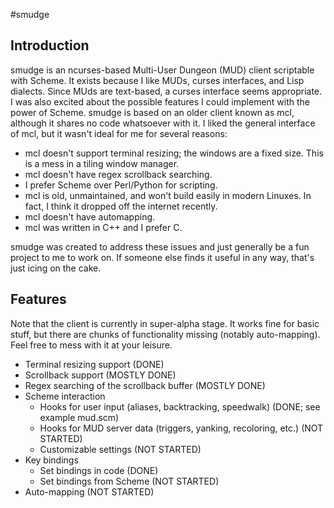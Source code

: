 #smudge

## Introduction
smudge is an ncurses-based Multi-User Dungeon (MUD) client scriptable with Scheme.
It exists because I like MUDs, curses interfaces, and Lisp dialects. Since MUds are text-based, a
curses interface seems appropriate. I was also excited about the possible features I could
implement with the power of Scheme. smudge is based on an older client known as mcl, although
it shares no code whatsoever with it. I liked the general interface of mcl, but it wasn't ideal
for me for several reasons:

* mcl doesn't support terminal resizing; the windows are a fixed size. This is a mess in a tiling window manager.
* mcl doesn't have regex scrollback searching.
* I prefer Scheme over Perl/Python for scripting.
* mcl is old, unmaintained, and won't build easily in modern Linuxes. In fact, I think it dropped off the internet recently.
* mcl doesn't have automapping.
* mcl was written in C++ and I prefer C.

smudge was created to address these issues and just generally be a fun project to me to work on. If someone else finds
it useful in any way, that's just icing on the cake.

## Features
Note that the client is currently in super-alpha stage. It works fine for basic stuff, but there are chunks of
functionality missing (notably auto-mapping). Feel free to mess with it at your leisure.

* Terminal resizing support (DONE)
* Scrollback support (MOSTLY DONE)
* Regex searching of the scrollback buffer (MOSTLY DONE)
* Scheme interaction
  * Hooks for user input (aliases, backtracking, speedwalk) (DONE; see example mud.scm)
  * Hooks for MUD server data (triggers, yanking, recoloring, etc.) (NOT STARTED)
  * Customizable settings (NOT STARTED)
* Key bindings
  * Set bindings in code (DONE)
  * Set bindings from Scheme (NOT STARTED)
* Auto-mapping (NOT STARTED)
